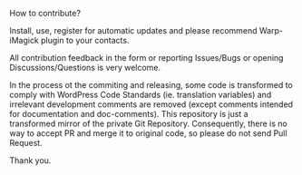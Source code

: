 How to contribute?

Install, use, register for automatic updates and please recommend Warp-iMagick plugin to your contacts.

All contribution feedback in the form or reporting Issues/Bugs or opening Discussions/Questions is very welcome.

In the process ot the commiting and releasing, some code is transformed to comply with WordPress Code Standards (ie. translation variables) and irrelevant development comments are removed (except comments intended for documentation and doc-comments). This repository is just a transformed mirror of the private Git Repository. Consequently, there is no way to accept PR and merge it to original code, so please do not send Pull Request.

Thank you.
